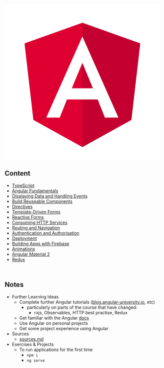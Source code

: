 <img src="./resources/angular_logo.png" alt="Angular Logo" width=500>
<br>

## Content
* [TypeScript](./content/typescript.md)
* [Angular Fundamentals](./content/angular-fundamentals.md)
* [Displaying Data and Handling Events](./content/data-and-events.md)
* [Build Reuseable Components](./content/components.md)
* [Directives](./content/directives.md)
* [Template-Driven Forms](./content/template-driven-forms.md)
* [Reactive Forms](./content/reactive-forms.md)
* [Consuming HTTP Services](./content/consuming-http.md)
* [Routing and Navigation](./content/routing-navigation.md)
* [Authentication and Authorisation](./content/authenticate-authorise.md)
* [Deployment](./content/deployment.md)
* [Building Apps with Firebase](./content/using-firebase.md)
* [Animations](./content/animations.md)
* [Angular Material 2](./content/angular_material2.md)
* [Redux](./content/redux.md)

<br>

## Notes
* Further Learning Ideas
    * Complete further Angular tutorials ([blog.angular-university.io](https://blog.angular-university.io/), etc)
        * particularly on parts of the course that have changed:
            * rxjs, Observables, HTTP best practise, Redux
    * Get familiar with the Angular [docs](https://angular.io/docs)
    * Use Angular on personal projects
    * Get some project experience using Angular
* Sources
    * [sources.md](./resources/sources.md)
* Exercises & Projects
    * To run applications for the first time
        * ```npm i```
        * ```ng serve```
































